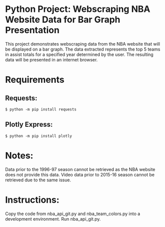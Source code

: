 # Python Project: Webscraping NBA Website Data for Bar Graph Presentation
This project demonstrates webscraping data from the NBA website that will be displayed on a bar graph.
The data extracted represents the top 5 teams in assist totals for a specified year determined by the user.
The resulting data will be presented in an internet browser.

# Requirements
## Requests:
```
$ python -m pip install requests
```

## Plotly Express:
```
$ python -m pip install plotly
```

# Notes:
Data prior to the 1996-97 season cannot be retrieved as the NBA website does not provide this data.
Video data prior to 2015-16 season cannot be retrieved due to the same issue.

# Instructions:
Copy the code from nba_api_git.py and nba_team_colors.py into a development environment.
Run nba_api_git.py.